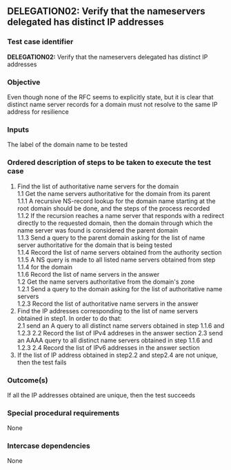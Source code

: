 ## DELEGATION02: Verify that the nameservers delegated has distinct IP addresses

### Test case identifier

**DELEGATION02:** Verify that the nameservers delegated has distinct IP addresses

### Objective

Even though none of the RFC seems to explicitly state, but it is clear that distinct name server records for a domain must not resolve to the same IP address for resilience

### Inputs

The label of the domain name to be tested

### Ordered description of steps to be taken to execute the test case

1. Find the list of authoritative name servers for the domain <br/>
1.1 Get the name servers authoritative for the domain from its parent <br/>
1.1.1 A recursive NS-record lookup for the domain name starting at the root domain should be done, and the steps of the process recorded <br/>
1.1.2 If the recursion reaches a name server that responds with a redirect directly to the requested domain, then the domain through which the name server was found is considered the parent domain <br/>
1.1.3 Send a query to the parent domain asking for the list of name server authoritative for the domain that is being tested <br/>
1.1.4 Record the list of name servers obtained from the authority section <br/>
1.1.5 A NS query is made to all listed name servers obtained from step 1.1.4 for the domain <br/>
1.1.6 Record the list of name servers in the answer <br/>
1.2 Get the name servers authoritative from the domain's zone <br/>
1.2.1 Send a query to the domain asking for the list of authoritative name servers<br/>
1.2.3 Record the list of authoritative name servers in the answer <br/>
2. Find the IP addresses corresponding to the list of name servers obtained in step1. In order to do that: <br/>
2.1 send an A query to all distinct name servers obtained in step 1.1.6 and 1.2.3
2.2 Record the list of IPv4 addreses in the answer section
2.3 send an AAAA query to all distinct name servers obtained in step 1.1.6 and 1.2.3
2.4 Record the list of IPv6 addresses in the answer section
3. If the list of IP address obtained in step2.2 and step2.4 are not unique, then the test fails


### Outcome(s)

If all the IP addresses obtained are unique, then the test succeeds

### Special procedural requirements

None 

### Intercase dependencies

None
